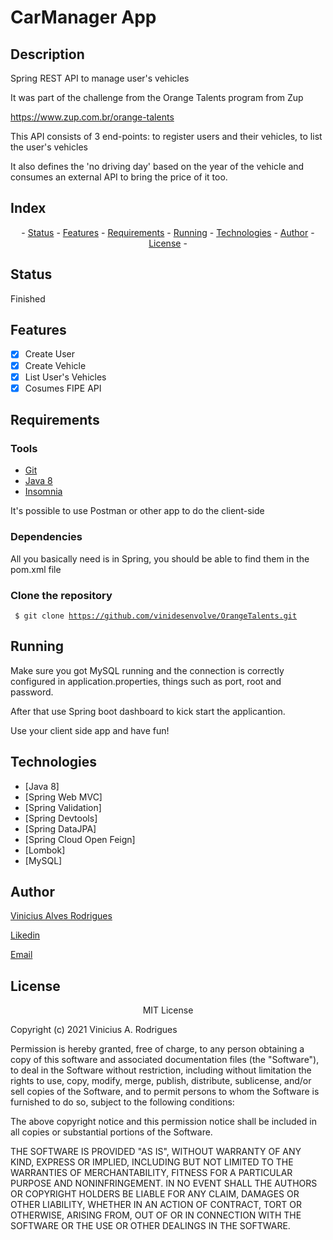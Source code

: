 # CarManager App

## Description

Spring REST API to manage user's vehicles

It was part of the challenge from the Orange Talents program from Zup

https://www.zup.com.br/orange-talents

This API consists of 3 end-points: to register users and their vehicles, to list the user's vehicles

It also defines the 'no driving day' based on the year of the vehicle 
and consumes an external API to bring the price of it too.

## Index
<p align="center"> - 
 <a href="#status">Status</a> - 
 <a href="#features">Features</a> - 
 <a href="#requirements">Requirements</a> - 
 <a href="#running">Running</a> - 
 <a href="#technologies">Technologies</a> - 
 <a href="#author">Author</a> - 
 <a href="#license">License</a> - 
</p>

## Status 

Finished

## Features

- [x] Create User
- [x] Create Vehicle
- [x] List User's Vehicles
- [x] Cosumes FIPE API

## Requirements

### Tools

- [Git](https://git-scm.com)
- [Java 8](https://www.java.com/en/)
- [Insomnia](https://insomnia.rest/)

It's possible to use Postman or other app to do the client-side 

### Dependencies

All you basically need is in Spring,
you should be able to find them in the pom.xml file

### Clone the repository

<code> $ git clone <https://github.com/vinidesenvolve/OrangeTalents.git> </code>

## Running

Make sure you got MySQL running and the connection is correctly configured
in application.properties, things such as port, root and password.

After that use Spring boot dashboard to kick start the applicantion.

Use your client side app and have fun!

## Technologies

- [Java 8]
- [Spring Web MVC]
- [Spring Validation]
- [Spring Devtools]
- [Spring DataJPA]
- [Spring Cloud Open Feign]
- [Lombok]
- [MySQL]

## Author

<p> <a href="https://github.com/vinidesenvolve">Vinicius Alves Rodrigues</a> </p>
<p> <a href="https://www.linkedin.com/in/vinidesenvolve/">Likedin</a> </p>
<p> <a href="vinidesenvolve@gmail.com">Email</a> </p>

## License

<p align="center">
MIT License

Copyright (c) 2021 Vinicius A. Rodrigues

Permission is hereby granted, free of charge, to any person obtaining a copy
of this software and associated documentation files (the "Software"), to deal
in the Software without restriction, including without limitation the rights
to use, copy, modify, merge, publish, distribute, sublicense, and/or sell
copies of the Software, and to permit persons to whom the Software is
furnished to do so, subject to the following conditions:

The above copyright notice and this permission notice shall be included in all
copies or substantial portions of the Software.

THE SOFTWARE IS PROVIDED "AS IS", WITHOUT WARRANTY OF ANY KIND, EXPRESS OR
IMPLIED, INCLUDING BUT NOT LIMITED TO THE WARRANTIES OF MERCHANTABILITY,
FITNESS FOR A PARTICULAR PURPOSE AND NONINFRINGEMENT. IN NO EVENT SHALL THE
AUTHORS OR COPYRIGHT HOLDERS BE LIABLE FOR ANY CLAIM, DAMAGES OR OTHER
LIABILITY, WHETHER IN AN ACTION OF CONTRACT, TORT OR OTHERWISE, ARISING FROM,
OUT OF OR IN CONNECTION WITH THE SOFTWARE OR THE USE OR OTHER DEALINGS IN THE
SOFTWARE.
</p>
